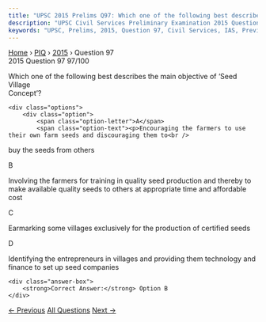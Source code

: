 ```yaml
---
title: "UPSC 2015 Prelims Q97: Which one of the following best describes the main objective..."
description: "UPSC Civil Services Preliminary Examination 2015 Question 97 with options and answer"
keywords: "UPSC, Prelims, 2015, Question 97, Civil Services, IAS, Previous Year Questions"
---
```


<nav class="breadcrumb">
    <a href="../../">Home</a>
    <span>›</span>
    <a href="../">PIQ</a>
    <span>›</span>
    <a href="./">2015</a>
    <span>›</span>
    <span>Question 97</span>
</nav>

<div class="question-header">
    <div class="question-meta">
        <span class="year-badge">2015</span>
        <span class="question-number">Question 97</span>
        <span class="progress">97/100</span>
    </div>
    <div class="progress-bar">
        <div class="progress-fill" style="width: 97.0%"></div>
    </div>
</div>

<div class="question-content">
    <div class="question-text">
        <p>Which one of the following best describes the main objective of ‘Seed Village<br />
Concept’?</p>
    </div>
    
    <div class="options">
        <div class="option">
            <span class="option-letter">A</span>
            <span class="option-text"><p>Encouraging the farmers to use their own farm seeds and discouraging them to<br />
buy the seeds from others</p></span>
        </div>
        <div class="option correct">
            <span class="option-letter">B</span>
            <span class="option-text"><p>Involving the farmers for training in quality seed production and thereby to<br />
make available quality seeds to others at appropriate time and affordable cost</p></span>
        </div>
        <div class="option">
            <span class="option-letter">C</span>
            <span class="option-text"><p>Earmarking some villages exclusively for the production of certified seeds</p></span>
        </div>
        <div class="option">
            <span class="option-letter">D</span>
            <span class="option-text"><p>Identifying the entrepreneurs in villages and providing them technology and<br />
finance to set up seed companies</p></span>
        </div>
    </div>

    <div class="answer-box">
        <strong>Correct Answer:</strong> Option B
    </div>
</div>

<div class="question-nav">
    <a href="../q096-kalamkari-painting-refers-to/" class="nav-btn prev">← Previous</a>
    <a href="../" class="nav-btn center">All Questions</a>
    <a href="../q098-there-has-been-a-persistent-deficit-budget-year-af/" class="nav-btn next">Next →</a>
</div>
